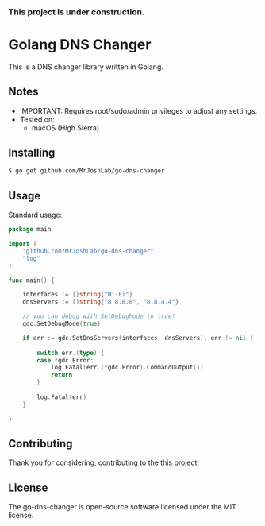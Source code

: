 ### This project is under construction.

# Golang DNS Changer
This is a DNS changer library written in Golang.

## Notes
- IMPORTANT: Requires root/sudo/admin privileges to adjust any settings.
- Tested on:
	- macOS (High Sierra)

## Installing
```bash
$ go get github.com/MrJoshLab/go-dns-changer
```

## Usage
Standard usage:
```go
package main

import (
    "github.com/MrJoshLab/go-dns-changer"
    "log"
)

func main() {

    interfaces := []string{"Wi-Fi"}
    dnsServers := []string{"8.8.8.8", "8.8.4.4"}    

    // you can debug with SetDebugMode to true!
    gdc.SetDebugMode(true)

    if err := gdc.SetDnsServers(interfaces, dnsServers); err != nil {
    
        switch err.(type) {
        case *gdc.Error:
            log.Fatal(err.(*gdc.Error).CommandOutput())
            return
        }
        
        log.Fatal(err)
    }

}
```

## Contributing
Thank you for considering, contributing to the this project!

## License
The go-dns-changer is open-source software licensed under the MIT license.